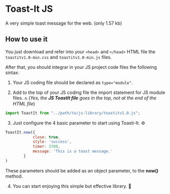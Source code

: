 # Toast-It JS
A very simple toast message for the web. (only 1.57 kb)

## How to use it
You just download and refer into your `<head>` and `</head>` HTML file the `toastitv1.0-min.css` and `toastitv1.0-min.js` files.

After that, you should integrar in your JS project code files the following sintax:

1. Your JS coding file should be declared as `type="module"`. 

2. Add to the top of your JS coding file the import statement for JS module files. 🔝 
   (_Yes, the  **JS ToastIt file** goes in the top, not at the end of the HTML file_) 
   
```javascript
import ToastIt from "../path/to/js-library/toastitv1.0.js";
```

3. Just configure the 4 basic parameter to start using Toasti-It. ⚙️
   
```javascript
ToastIt.now({
            close: true, 
            style: 'success', 
            timer: 3700, 
            message: 'This is a toast message.' 
        }
)
```

These parameters should be added as an object parameter, to the **now()** method.

4. You can start enjoying this simple but effective library. 🥂
